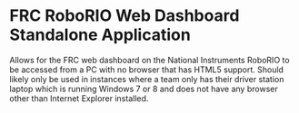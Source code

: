 # FRC RoboRIO Web Dashboard Standalone Application

Allows for the FRC web dashboard on the National Instruments RoboRIO to be accessed from a PC with no browser that has HTML5 support. Should likely only be used in instances where a team only has their driver station laptop which is running Windows 7 or 8 and does not have any browser other than Internet Explorer installed.